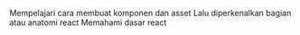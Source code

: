Mempelajari cara membuat komponen dan asset
Lalu diperkenalkan bagian atau anatomi react
Memahami dasar react
